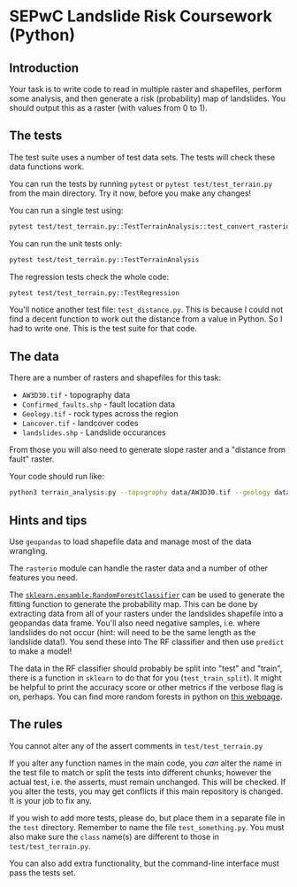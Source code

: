 # SEPwC Landslide Risk Coursework (Python)
## Introduction

Your task is to write code to read in multiple raster and shapefiles, perform some analysis, 
and then generate a risk (probability) map of landslides. You should output this as a 
raster (with values from 0 to 1).

## The tests

The test suite uses a number of test data sets. The tests will check these data
functions work. 

You can run the tests by running `pytest` or `pytest test/test_terrain.py`
from the main directory. Try it now, before you make any changes!

You can run a single test using:

```bash
pytest test/test_terrain.py::TestTerrainAnalysis::test_convert_rasterio
```

You can run the unit tests only:

```bash
pytest test/test_terrain.py::TestTerrainAnalysis
```

The regression tests check the whole code:

```bash
pytest test/test_terrain.py::TestRegression
```

You'll notice another test file: `test_distance.py`. This is because I could
not find a decent function to work out the distance from a value in Python. So I
had to write one. This is the test suite for that code.

## The data

There are a number of rasters and shapefiles for this task:

 - `AW3D30.tif` - topography data
 - `Confirmed_faults.shp` - fault location data
 - `Geology.tif` - rock types across the region
 - `Lancover.tif` - landcover codes
 - `landslides.shp` - Landslide occurances

From those you will also need to generate slope raster and a "distance from fault" raster.

Your code should run like:

```bash
python3 terrain_analysis.py --topography data/AW3D30.tif --geology data/geology_raster.tif --landcover data/Landcover.tif --faults data/Confirmed_faults.shp data/landslides.shp probability.tif
```

## Hints and tips

Use `geopandas` to load shapefile data and manage most of the data wrangling. 

The `rasterio` module can handle the raster data and a number of other features you need.

The [`sklearn.ensamble.RandomForestClassifier`](https://scikit-learn.org/stable/modules/ensemble.html#random-forests)
can be used to generate the fitting function to generate 
the probability map. This can be done by extracting data from all of your rasters under the landslides shapefile
into a geopandas data frame. You'll also need negative samples, i.e. where landslides do not occur 
(hint: will need to be the same length as the landslide data!). You send these into
The RF classifier and then use `predict` to make a model!

The data in the RF classifier should probably be split into "test" and "train", there is a function
in `sklearn` to do that for you (`test_train_split`). It might be helpful to print the accuracy score
or other metrics if the verbose flag is on, perhaps. You can find more random forests in python on [this
webpage](https://www.datacamp.com/tutorial/random-forests-classifier-python).

## The rules

You cannot alter any of the assert comments in `test/test_terrain.py`

If you alter any function names in the main code, you *can* alter the name
in the test file to match or split the tests into different chunks; however 
the actual test, i.e. the asserts, must remain unchanged. This will be checked.
If you alter the tests, you may get conflicts if this main repository is changed. 
It is your job to fix any. 

If you wish to add more tests, please do, but place them in a separate file
in the `test` directory. Remember to name the file `test_something.py`. You must
also make sure the `class` name(s) are different to those in `test/test_terrain.py`.

You can also add extra functionality, but the command-line interface must pass
the tests set.